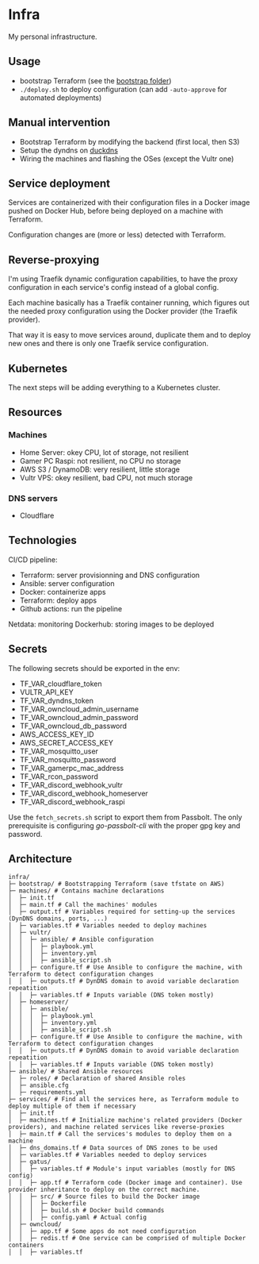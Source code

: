 # Infra
My personal infrastructure. 

## Usage

- bootstrap Terraform (see the [bootstrap folder](./bootstrap/))
- `./deploy.sh` to deploy configuration (can add `-auto-approve` for automated deployments)

## Manual intervention

- Bootstrap Terraform by modifying the backend (first local, then S3)
- Setup the dyndns on [duckdns](https://duckdns.org)
- Wiring the machines and flashing the OSes (except the Vultr one)

## Service deployment

Services are containerized with their configuration files in a Docker image
pushed on Docker Hub, before being deployed on a machine with Terraform.

Configuration changes are (more or less) detected with Terraform.

## Reverse-proxying

I'm using Traefik dynamic configuration capabilities, to have the proxy
configuration in each service's config instead of a global config.

Each machine basically has a Traefik container running, which figures out the
needed proxy configuration using the Docker provider (the Traefik provider).

That way it is easy to move services around, duplicate them and to deploy new
ones and there is only one Traefik service configuration.

## Kubernetes

The next steps will be adding everything to a Kubernetes cluster. 

## Resources

### Machines

- Home Server: okey CPU, lot of storage, not resilient
- Gamer PC Raspi: not resilient, no CPU no storage
- AWS S3 / DynamoDB: very resilient, little storage
- Vultr VPS: okey resilient, bad CPU, not much storage

### DNS servers

- Cloudflare

## Technologies

CI/CD pipeline:

- Terraform: server provisionning and DNS configuration
- Ansible: server configuration
- Docker: containerize apps
- Terraform: deploy apps
- Github actions: run the pipeline

Netdata: monitoring
Dockerhub: storing images to be deployed

## Secrets

The following secrets should be exported in the env:

- TF_VAR_cloudflare_token
- VULTR_API_KEY
- TF_VAR_dyndns_token
- TF_VAR_owncloud_admin_username
- TF_VAR_owncloud_admin_password
- TF_VAR_owncloud_db_password
- AWS_ACCESS_KEY_ID
- AWS_SECRET_ACCESS_KEY
- TF_VAR_mosquitto_user
- TF_VAR_mosquitto_password
- TF_VAR_gamerpc_mac_address
- TF_VAR_rcon_password
- TF_VAR_discord_webhook_vultr
- TF_VAR_discord_webhook_homeserver
- TF_VAR_discord_webhook_raspi

Use the `fetch_secrets.sh` script to export them from Passbolt.
The only prerequisite is configuring *go-passbolt-cli* with the proper gpg key and password.

## Architecture

    infra/
    ├─ bootstrap/ # Bootstrapping Terraform (save tfstate on AWS)
    ├─ machines/ # Contains machine declarations
    │  ├─ init.tf
    │  ├─ main.tf # Call the machines' modules
    │  ├─ output.tf # Variables required for setting-up the services (DynDNS domains, ports, ...)
    │  ├─ variables.tf # Variables needed to deploy machines
    │  ├─ vultr/
    │  │  ├─ ansible/ # Ansible configuration
    │  │  │  ├─ playbook.yml
    │  │  │  ├─ inventory.yml
    │  │  │  ├─ ansible_script.sh
    │  │  ├─ configure.tf # Use Ansible to configure the machine, with Terraform to detect configuration changes
    │  │  ├─ outputs.tf # DynDNS domain to avoid variable declaration repeatition
    │  │  ├─ variables.tf # Inputs variable (DNS token mostly)
    │  ├─ homeserver/
    │  │  ├─ ansible/
    │  │  │  ├─ playbook.yml
    │  │  │  ├─ inventory.yml
    │  │  │  ├─ ansible_script.sh
    │  │  ├─ configure.tf # Use Ansible to configure the machine, with Terraform to detect configuration changes
    │  │  ├─ outputs.tf # DynDNS domain to avoid variable declaration repeatition
    │  │  ├─ variables.tf # Inputs variable (DNS token mostly)
    ├─ ansible/ # Shared Ansible resources
    │  ├─ roles/ # Declaration of shared Ansible roles
    │  ├─ ansible.cfg
    │  ├─ requirements.yml
    ├─ services/ # Find all the services here, as Terraform module to deploy multiple of them if necessary
    │  ├─ init.tf
    │  ├─ machines.tf # Initialize machine's related providers (Docker providers), and machine related services like reverse-proxies
    │  ├─ main.tf # Call the services's modules to deploy them on a machine
    │  ├─ dns_domains.tf # Data sources of DNS zones to be used
    │  ├─ variables.tf # Variables needed to deploy services
    │  ├─ gatus/
    │  │  ├─ variables.tf # Module's input variables (mostly for DNS config)
    │  │  ├─ app.tf # Terraform code (Docker image and container). Use provider inheritance to deploy on the correct machine.
    │  │  ├─ src/ # Source files to build the Docker image
    │  │  │  ├─ Dockerfile
    │  │  │  ├─ build.sh # Docker build commands
    │  │  │  ├─ config.yaml # Actual config
    │  ├─ owncloud/
    │  │  ├─ app.tf # Some apps do not need configuration
    │  │  ├─ redis.tf # One service can be comprised of multiple Docker containers
    │  │  ├─ variables.tf
